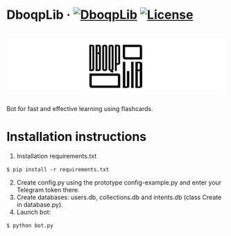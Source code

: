 # DboqpLib · [![DboqpLib](https://img.shields.io/badge/link-Telegram-blue)](http://t.me/dboqp_bot) [![License](https://img.shields.io/github/license/ITeamur/card-lib)](https://github.com/Nickname1748/card-lib/blob/master/LICENSE)
# ![Logo](https://github.com/Nickname1748/card-lib/blob/master/resources/new_panel.png)
Bot for fast and effective learning using flashcards.
# Installation instructions
1. Installation requirements.txt
```
$ pip install -r requirements.txt
```
2. Create config.py using the prototype config-example.py and enter your Telegram token there.
3. Create databases: users.db, collections.db and intents.db (class Create in database.py).
4. Launch bot:
```
$ python bot.py
```
